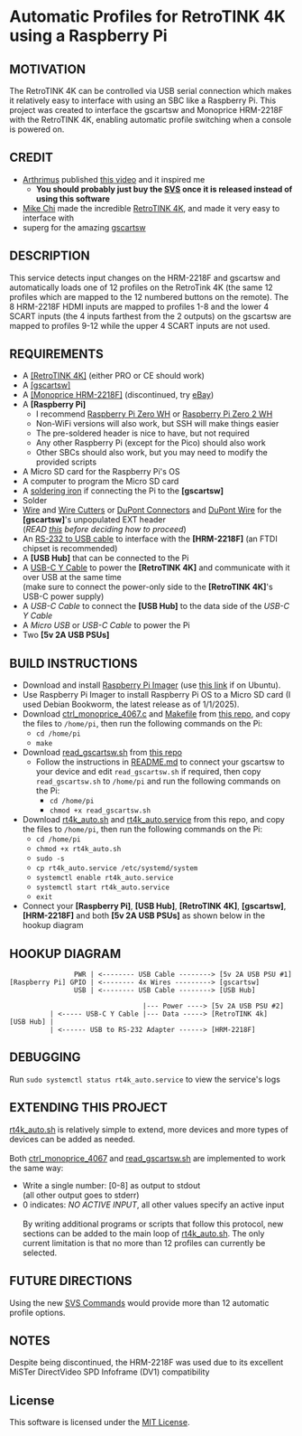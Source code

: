 # Automatic Profiles for RetroTINK 4K using a Raspberry Pi

## MOTIVATION

The RetroTINK 4K can be controlled via USB serial connection which makes
it relatively easy to interface with using an SBC like a Raspberry Pi. This
project was created to interface the gscartsw and Monoprice
HRM-2218F with the RetroTINK 4K, enabling automatic profile switching
when a console is powered on.

## CREDIT

- [Arthrimus](https://arthrimus.com/) published
[this video](https://www.youtube.com/watch?v=e87yDrOlebA) and it inspired me
  - **You should probably just buy the [SVS](https://scalablevideoswitch.com/) once
it is released instead of using this software**
- [Mike Chi](https://www.retrotink.com/) made the incredible
[RetroTINK 4K](https://www.retrotink.com/product-page/retrotink-4k), and
made it very easy to interface with
- superg for the amazing [gscartsw](https://www.retrorgb.com/gscartsw.html)

## DESCRIPTION

This service detects input changes on the HRM-2218F and
gscartsw and automatically loads one of 12 profiles on the RetroTink 4K
(the same 12 profiles which are mapped to the 12 numbered buttons on the
remote). The 8 HRM-2218F HDMI inputs are mapped to profiles 1-8 and the lower 4
SCART inputs (the 4 inputs farthest from the 2 outputs) on the gscartsw are
mapped to profiles 9-12 while the upper 4 SCART inputs are not used.

## REQUIREMENTS

- A [[RetroTINK 4K]](https://www.retrotink.com/product-page/retrotink-4k)
(either PRO or CE should work)
- A [[gscartsw]](https://www.retrorgb.com/gscartsw.html)
- A [[Monoprice HRM-2218F]](https://www.amazon.com/gp/product/B003L14X3A)
(discontinued, try [eBay](https://www.ebay.com/sch/i.html?_nkw=HRM-2218F))
- A **[Raspberry Pi]**
  - I recommend [Raspberry Pi Zero WH](https://www.adafruit.com/product/3708)
or [Raspberry Pi Zero 2 WH](https://www.adafruit.com/product/6008)
  - Non-WiFi versions will also work, but SSH will make things easier
  - The pre-soldered header is nice to have, but not required
  - Any other Raspberry Pi (except for the Pico) should also work
  - Other SBCs should also work, but you may  need to modify the provided
  scripts
- A Micro SD card for the Raspberry Pi's OS
- A computer to program the Micro SD card
- A [soldering iron](https://pine64.com/product/pinecil-smart-mini-portable-soldering-iron/)
if connecting the Pi to the **[gscartsw]**
- Solder
- [Wire](https://www.amazon.com/TUOFENG-Electronic-Prototyping-Circuits-Breadboarding/dp/B07TX6BX47)
and [Wire Cutters](https://www.amazon.com/SE-JP11A-Flush-Cutter/dp/B0001X0G96)
or [DuPont Connectors](https://www.amazon.com/Hotop-Pack-Single-Header-Connector/dp/B06XR8CV8P)
and [DuPont Wire](https://www.amazon.com/Elegoo-EL-CP-004-Multicolored-Breadboard-arduino/dp/B01EV70C78) for the **[gscartsw]**'s
unpopulated EXT header
<br>(*READ
[this](https://github.com/aaron-clovsky/read_gscartsw?tab=readme-ov-file#notes)
before deciding how to proceed*)
- An [RS-232 to USB cable](https://www.amazon.com/gp/product/B01DYNNUS8)
to interface with the **[HRM-2218F]** (an FTDI chipset is recommended)
- A **[USB Hub]** that can be connected to the Pi
- A [USB-C Y Cable](https://www.amazon.com/dp/B0882Y5RWG) to power the
**[RetroTINK 4K]** and communicate with it over USB at the same time
<br>(make sure to connect the power-only side to the **[RetroTINK 4K]**'s USB-C
power supply)
- A *USB-C Cable* to connect the **[USB Hub]** to the  data side of the
*USB-C Y Cable*
- A *Micro USB* or *USB-C Cable* to power the Pi
- Two **[5v 2A USB PSUs]**

## BUILD INSTRUCTIONS

- Download and install
[Raspberry Pi Imager](https://github.com/raspberrypi/rpi-imager/releases)
(use [this link](https://snapcraft.io/rpi-imager) if on Ubuntu).
- Use Raspberry Pi Imager to install Raspberry Pi OS to a Micro SD card
(I used Debian Bookworm, the latest release as of 1/1/2025).
- Download [ctrl_monoprice_4067.c](https://github.com/aaron-clovsky/ctrl_monoprice_4067/blob/main/ctrl_monoprice_4067.c)
and [Makefile](https://github.com/aaron-clovsky/ctrl_monoprice_4067/blob/main/Makefile)
from [this repo](https://github.com/aaron-clovsky/ctrl_monoprice_4067), and
copy the files to ```/home/pi```, then run the following commands on the Pi:
  - ```cd /home/pi```
  - ```make```
- Download [read_gscartsw.sh](https://github.com/aaron-clovsky/read_gscartsw/blob/main/read_gscartsw.sh)
from [this repo](https://github.com/aaron-clovsky/read_gscartsw)
  - Follow the instructions in [README.md](https://github.com/aaron-clovsky/read_gscartsw/blob/main/README.md)
to connect your gscartsw to your device and edit ```read_gscartsw.sh``` if
required, then copy ```read_gscartsw.sh``` to ```/home/pi``` and run the
following commands on the Pi:
    - ```cd /home/pi```
    - ```chmod +x read_gscartsw.sh```
- Download [rt4k_auto.sh](https://tbd.tbd)
and [rt4k_auto.service](https://tbd.tbd) from this repo, and
copy the files to ```/home/pi```, then run the following commands on the Pi:
  - ```cd /home/pi```
  - ```chmod +x rt4k_auto.sh```
  - ```sudo -s```
  - ```cp rt4k_auto.service /etc/systemd/system```
  - ```systemctl enable rt4k_auto.service```
  - ```systemctl start rt4k_auto.service```
  - ```exit```
- Connect your **[Raspberry Pi]**, **[USB Hub]**, **[RetroTINK 4K]**,
**[gscartsw]**, **[HRM-2218F]** and both **[5v 2A USB PSUs]** as shown below in
the hookup diagram

## HOOKUP DIAGRAM
```
                PWR | <-------- USB Cable --------> [5v 2A USB PSU #1]
[Raspberry Pi] GPIO | <-------- 4x Wires ---------> [gscartsw]
                USB | <-------- USB Cable --------> [USB Hub]

                                 |--- Power ----> [5v 2A USB PSU #2]
          | <----- USB-C Y Cable |--- Data -----> [RetroTINK 4k]
[USB Hub] |
          | <------ USB to RS-232 Adapter ------> [HRM-2218F]
```

## DEBUGGING

Run ```sudo systemctl status rt4k_auto.service``` to view the service's logs

## EXTENDING THIS PROJECT

[rt4k_auto.sh](https://tbd.tbd) is relatively simple to extend, more devices
and more types of devices can be added as needed.
<br><br>
Both
[ctrl_monoprice_4067](https://github.com/aaron-clovsky/ctrl_monoprice_4067)
and [read_gscartsw.sh](https://github.com/aaron-clovsky/read_gscartsw) are
implemented to work the same way:
- Write a single number: \[0-8\] as output to stdout<br>
(all other output goes to stderr)
- 0 indicates: *NO ACTIVE INPUT*, all other values specify an active input
<br><br>
By writing additional programs or scripts that follow this protocol, new
sections can be added to the main loop of [rt4k_auto.sh](https://tbd.tbd). The
only current limitation is that no more than 12 profiles can currently be
selected.

## FUTURE DIRECTIONS

Using the new [SVS Commands](https://consolemods.org/wiki/AV:RetroTINK-4K#HD-15_Serial_Configuration)
would provide more than 12 automatic profile options.

## NOTES

Despite being discontinued, the HRM-2218F was used due to its excellent
MiSTer DirectVideo SPD Infoframe (DV1) compatibility

## License
This software is licensed under the
[MIT License](https://opensource.org/licenses/MIT).
